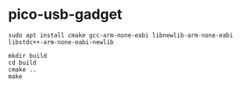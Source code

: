 # pico-usb-gadget

```
sudo apt install cmake gcc-arm-none-eabi libnewlib-arm-none-eabi libstdc++-arm-none-eabi-newlib

mkdir build
cd build
cmake ..
make
```